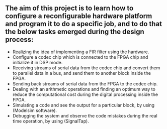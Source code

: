 ## **The aim of this project is to learn how to configure a reconfigurable hardware platform and program it to do a specific job, and to do that the below tasks emerged during the design process:**

-	Realizing the idea of implementing a FIR filter using the hardware.
-	Configure a codec chip which is connected to the FPGA chip and initialize it in DSP mode.
-	Receiving streams of serial data from the codec chip and convert them to parallel data in a bus, and send them to another block inside the FPGA.
-	Sending back streams of serial data from the FPGA to the codec chip.
-	Dealing with an arithmetic operations and finding an optimum way to reduce the computational cost during the digital processing inside the FPGA.
-	Simulating a code and see the output for a particular block, by using (Modelsim software).
-	Debugging the system and observe the code mistakes during the real time operation, by using (SignalTap).
